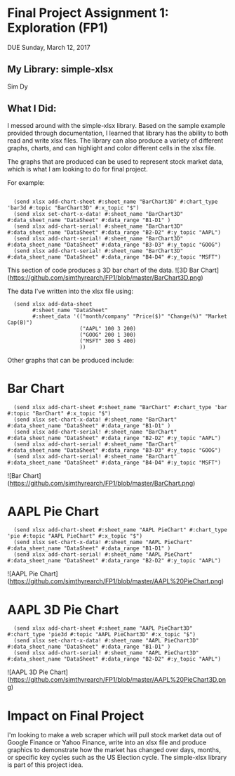 # Final Project Assignment 1: Exploration (FP1)
DUE Sunday, March 12, 2017

## My Library: simple-xlsx
Sim Dy

## What I Did:

I messed around with the simple-xlsx library. Based on the sample example provided through documentation, I learned that library has the ability to both read and write xlsx files. The library can also produce a variety of different graphs, charts, and can highlight and color different cells in the xlsx file. 

The graphs that are produced can be used to represent stock market data, which is what I am looking to do for final project. 

For example:

```racket
 
  (send xlsx add-chart-sheet #:sheet_name "BarChart3D" #:chart_type 'bar3d #:topic "BarChart3D" #:x_topic "$")
  (send xlsx set-chart-x-data! #:sheet_name "BarChart3D" #:data_sheet_name "DataSheet" #:data_range "B1-D1" )
  (send xlsx add-chart-serial! #:sheet_name "BarChart3D" #:data_sheet_name "DataSheet" #:data_range "B2-D2" #:y_topic "AAPL")
  (send xlsx add-chart-serial! #:sheet_name "BarChart3D" #:data_sheet_name "DataSheet" #:data_range "B3-D3" #:y_topic "GOOG")
  (send xlsx add-chart-serial! #:sheet_name "BarChart3D" #:data_sheet_name "DataSheet" #:data_range "B4-D4" #:y_topic "MSFT")

```

This section of code produces a 3D bar chart of the data.
![3D Bar Chart] (https://github.com/simthyrearch/FP1/blob/master/BarChart3D.png)

The data I've written into the xlsx file using:

```racket
  (send xlsx add-data-sheet
        #:sheet_name "DataSheet"
        #:sheet_data '(("month/company" "Price($)" "Change(%)" "Market Cap(B)")
                       ("AAPL" 100 3 200)
                       ("GOOG" 200 1 300)
                       ("MSFT" 300 5 400)
                       ))
```

Other graphs that can be produced include:

# Bar Chart
```racket
  (send xlsx add-chart-sheet #:sheet_name "BarChart" #:chart_type 'bar #:topic "BarChart" #:x_topic "$")
  (send xlsx set-chart-x-data! #:sheet_name "BarChart" #:data_sheet_name "DataSheet" #:data_range "B1-D1" )
  (send xlsx add-chart-serial! #:sheet_name "BarChart" #:data_sheet_name "DataSheet" #:data_range "B2-D2" #:y_topic "AAPL")
  (send xlsx add-chart-serial! #:sheet_name "BarChart" #:data_sheet_name "DataSheet" #:data_range "B3-D3" #:y_topic "GOOG")
  (send xlsx add-chart-serial! #:sheet_name "BarChart" #:data_sheet_name "DataSheet" #:data_range "B4-D4" #:y_topic "MSFT")
```
![Bar Chart] (https://github.com/simthyrearch/FP1/blob/master/BarChart.png)

# AAPL Pie Chart
```racket
  (send xlsx add-chart-sheet #:sheet_name "AAPL PieChart" #:chart_type 'pie #:topic "AAPL PieChart" #:x_topic "$")
  (send xlsx set-chart-x-data! #:sheet_name "AAPL PieChart" #:data_sheet_name "DataSheet" #:data_range "B1-D1" )
  (send xlsx add-chart-serial! #:sheet_name "AAPL PieChart" #:data_sheet_name "DataSheet" #:data_range "B2-D2" #:y_topic "AAPL")
```
![AAPL Pie Chart] (https://github.com/simthyrearch/FP1/blob/master/AAPL%20PieChart.png)

# AAPL 3D Pie Chart
```racket
  (send xlsx add-chart-sheet #:sheet_name "AAPL PieChart3D" #:chart_type 'pie3d #:topic "AAPL PieChart3D" #:x_topic "$")
  (send xlsx set-chart-x-data! #:sheet_name "AAPL PieChart3D" #:data_sheet_name "DataSheet" #:data_range "B1-D1" )
  (send xlsx add-chart-serial! #:sheet_name "AAPL PieChart3D" #:data_sheet_name "DataSheet" #:data_range "B2-D2" #:y_topic "AAPL")
```
![AAPL 3D Pie Chart] (https://github.com/simthyrearch/FP1/blob/master/AAPL%20PieChart3D.png)

# Impact on Final Project
I'm looking to make a web scraper which will pull stock market data out of Google Finance or Yahoo Finance, write into an xlsx file and produce graphics to demonstrate how the market has changed over days, months, or specific key cycles such as the US Election cycle. The simple-xlsx library is part of this project idea.
